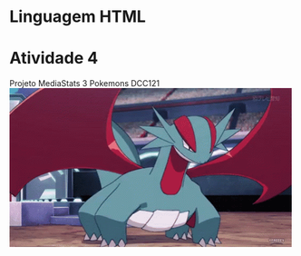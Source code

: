 # Linguagem HTML
# Atividade 4 
Projeto MediaStats 3 Pokemons DCC121
![Salamance](https://github.com/ufjf-dcc121/dcc121-2021-1er-atv4-victorloureiro1/blob/main/gif.gif)

